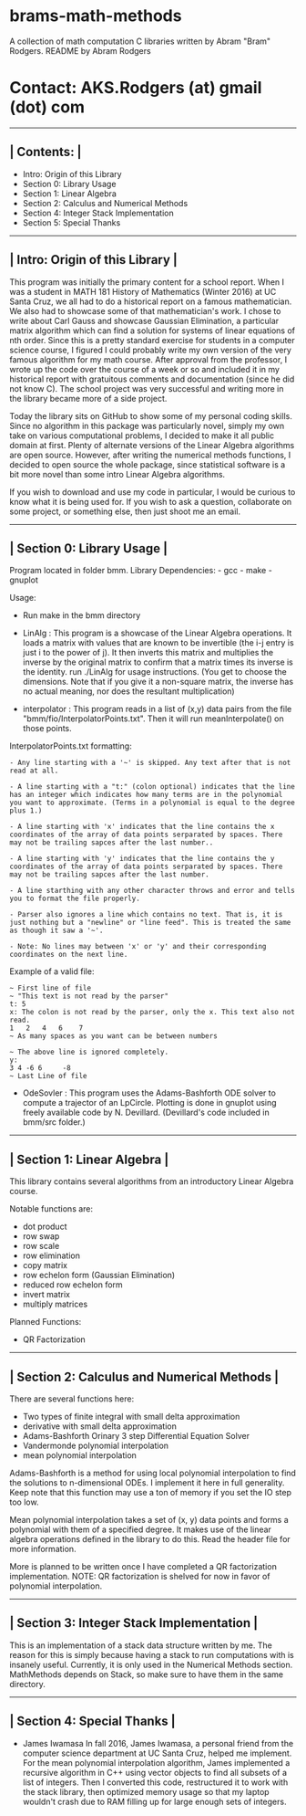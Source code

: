 # brams-math-methods
A collection of math computation C libraries written by Abram "Bram" Rodgers.
README by Abram Rodgers
# Contact: AKS.Rodgers (at) gmail (dot) com
-------------
| Contents: |
-------------
- Intro: Origin of this Library
- Section 0: Library Usage
- Section 1: Linear Algebra
- Section 2: Calculus and Numerical Methods
- Section 4: Integer Stack Implementation
- Section 5: Special Thanks

---------------------------------
| Intro: Origin of this Library |
---------------------------------
This program was initially the primary content for a school report. When I was a student in MATH 181 History of Mathematics (Winter 2016) at UC Santa Cruz, we all had to do a historical report on a famous mathematician. We also had to showcase some of that mathematician's work. I chose to write about Carl Gauss and showcase Gaussian Elimination, a particular matrix algorithm which can find a solution for systems of linear equations of nth order. Since this is a pretty standard exercise for students in a computer science course, I figured I could probably write my own version of the very famous algorithm for my math course. After approval from the professor, I wrote up the code over the course of a week or so and included it in my historical report with gratuitous comments and documentation (since he did not know C). The school project was very successful and writing more in the library became more of a side project.

Today the library sits on GitHub to show some of my personal coding skills. Since no algorithm in this package was particularly novel, simply my own take on various computational problems, I decided to make it all public domain at first. Plenty of alternate versions of the Linear Algebra algorithms are open source. However, after writing the numerical methods functions, I decided to open source the whole package, since statistical software is a bit more novel than some intro Linear Algebra algorithms.

If you wish to download and use my code in particular, I would be curious to know what it is being used for. If you wish to ask a question, collaborate on some project, or something else, then just shoot me an email.


----------------------------
| Section 0: Library Usage |
----------------------------
Program located in folder bmm.
Library Dependencies: 
	- gcc
	- make
	- gnuplot

Usage:

- Run make in the bmm directory

- LinAlg : This program is a showcase of the Linear Algebra operations. It loads a matrix with values that are known to be invertible (the i-j entry is just i to the power of j). It then inverts this matrix and multiplies the inverse by the original matrix to confirm that a matrix times its inverse is the identity. run ./LinAlg for usage instructions. (You get to choose the dimensions. Note that if you give it a non-square matrix, the inverse has no actual meaning, nor does the resultant multiplication)

- interpolator : This program reads in a list of (x,y) data pairs from the file "bmm/fio/InterpolatorPoints.txt". Then it will run meanInterpolate() on those points.

InterpolatorPoints.txt formatting:

    - Any line starting with a '~' is skipped. Any text after that is not read at all.

    - A line starting with a "t:" (colon optional) indicates that the line has an integer which indicates how many terms are in the polynomial you want to approximate. (Terms in a polynomial is equal to the degree plus 1.)

    - A line starting with 'x' indicates that the line contains the x coordinates of the array of data points serparated by spaces. There may not be trailing sapces after the last number..

    - A line starting with 'y' indicates that the line contains the y coordinates of the array of data points serparated by spaces. There may not be trailing sapces after the last number.

    - A line starthing with any other character throws and error and tells you to format the file properly.

    - Parser also ignores a line which contains no text. That is, it is just nothing but a "newline" or "line feed". This is treated the same as though it saw a '~'.

    - Note: No lines may between 'x' or 'y' and their corresponding coordinates on the next line.

Example of a valid file:

    ~ First line of file
    ~ "This text is not read by the parser"
    t: 5
    x: The colon is not read by the parser, only the x. This text also not read.
    1   2   4   6    7
    ~ As many spaces as you want can be between numbers

    ~ The above line is ignored completely.
    y:
    3 4 -6 6     -8
    ~ Last Line of file

- OdeSovler : This program uses the Adams-Bashforth ODE solver to compute a trajector of an LpCircle. Plotting is done in gnuplot using freely available code by N. Devillard. (Devillard's code included in bmm/src folder.)

-----------------------------
| Section 1: Linear Algebra |
-----------------------------
This library contains several algorithms from an introductory Linear Algebra course.

Notable functions are:
- dot product
- row swap
- row scale
- row elimination
- copy matrix
- row echelon form (Gaussian Elimination)
- reduced row echelon form
- invert matrix
- multiply matrices

Planned Functions:
- QR Factorization

---------------------------------------------
| Section 2: Calculus and Numerical Methods |
---------------------------------------------
There are several functions here:
- Two types of finite integral with small delta approximation
- derivative with small delta approximation
- Adams-Bashforth Orinary 3 step Differential Equation Solver
- Vandermonde polynomial interpolation
- mean polynomial interpolation

Adams-Bashforth is a method for using local polynomial interpolation to find the solutions to n-dimensional ODEs. I implement it here in full generality. Keep note that this function may use a ton of memory if you set the IO step too low.

Mean polynomial interpolation takes a set of (x, y) data points and forms a polynomial with them of a specified degree. It makes use of the linear algebra operations defined in the library to do this. Read the header file for more information.


More is planned to be written once I have completed a QR factorization implementation.
NOTE: QR factorization is shelved for now in favor of polynomial interpolation.

-------------------------------------------
| Section 3: Integer Stack Implementation |
-------------------------------------------
This is an implementation of a stack data structure written by me. The reason for this is simply because having a stack to run computations with is insanely useful. Currently, it is only used in the Numerical Methods section. MathMethods depends on Stack, so make sure to have them in the same directory.

-----------------------------
| Section 4: Special Thanks |
-----------------------------
- James Iwamasa
In fall 2016, James Iwamasa, a personal friend from the computer science department at UC Santa Cruz, helped me implement. For the mean polynomial interpolation  algorithm, James implemented a recursive algorithm in C++ using vector objects to find all subsets of a list of integers. Then I converted this code, restructured it to work with the stack library, then optimized memory usage so that my laptop wouldn't crash  due to RAM filling up for large enough sets of integers.
